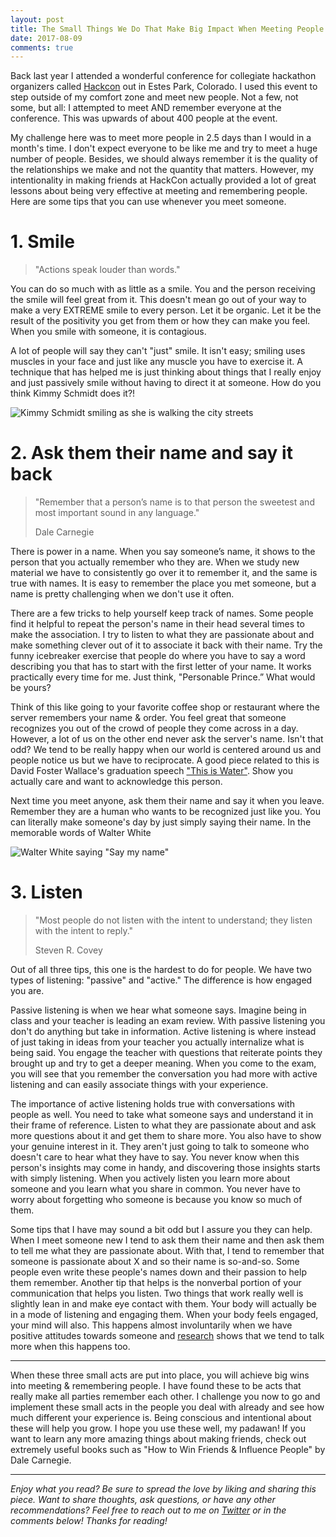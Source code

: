```yaml
---
layout: post
title: The Small Things We Do That Make Big Impact When Meeting People
date: 2017-08-09
comments: true
---
```


Back last year I attended a wonderful conference for collegiate hackathon organizers called [Hackcon](https://hackcon.mlh.io) out in Estes Park, Colorado. I used this event to step outside of my comfort zone and meet new people. Not a few, not some, but all: I attempted to meet AND remember everyone at the conference. This was upwards of about 400 people at the event.

My challenge here was to meet more people in 2.5 days than I would in a month's time. I don't expect everyone to be like me and try to meet a huge number of people. Besides, we should always remember it is the quality of the relationships we make and not the quantity that matters. However, my intentionality in making friends at HackCon actually provided a lot of great lessons about being very effective at meeting and remembering people. Here are some tips that you can use whenever you meet someone.

# 1. Smile
> "Actions speak louder than words."

You can do so much with as little as a smile. You and the person receiving the smile will feel great from it. This doesn't mean go out of your way to make a very EXTREME smile to every person. Let it be organic. Let it be the result of the positivity you get from them or how they can make you feel. When you smile with someone, it is contagious.

A lot of people will say they can't "just" smile. It isn't easy; smiling uses muscles in your face and just like any muscle you have to exercise it. A technique that has helped me is just thinking about things that I really enjoy and just passively smile without having to direct it at someone. How do you think Kimmy Schmidt does it?!

<img src='{{ site.baseurl }}/assets/img/kimmy-schmidt-smile.gif' asset='@magick:2x' alt='Kimmy Schmidt smiling as she is walking the city streets'>

# 2. Ask them their name and say it back
> "Remember that a person’s name is to that person the sweetest and most important sound in any language."
>
> Dale Carnegie

There is power in a name. When you say someone’s name, it shows to the person that you actually remember who they are.  When we study new material we have to consistently go over it to remember it, and the same is true with names. It is easy to remember the place you met someone, but a name is pretty challenging when we don't use it often. 

There are a few tricks to help yourself keep track of names. Some people find it helpful to repeat the person's name in their head several times to make the association. I try to listen to what they are passionate about and make something clever out of it to associate it back with their name. Try the funny icebreaker exercise that people do where you have to say a word describing you that has to start with the first letter of your name. It works practically every time for me. Just think, "Personable Prince.” What would be yours?

Think of this like going to your favorite coffee shop or restaurant where the server remembers your name & order. You feel great that someone recognizes you out of the crowd of people they come across in a day. However, a lot of us on the other end never ask the server's name. Isn't that odd? We tend to be really happy when our world is centered around us and people notice us but we have to reciprocate. A good piece related to this is David Foster Wallace's graduation speech ["This is Water"](https://www.youtube.com/watch?v=8CrOL-ydFMI). Show you actually care and want to acknowledge this person.

Next time you meet anyone, ask them their name and say it when you leave. Remember they are a human who wants to be recognized just like you. You can literally make someone's day by just simply saying their name. In the memorable words of Walter White

<img src='{{ site.baseurl }}/assets/img/walter-white-say-my-name.gif' asset='@magick:2x' alt='Walter White saying "Say my name"'>

# 3. Listen
> "Most people do not listen with the intent to understand; they listen with the intent to reply."
>
> Steven R. Covey

Out of all three tips, this one is the hardest to do for people. We have two types of listening: "passive" and "active." The difference is how engaged you are.

Passive listening is when we hear what someone says. Imagine being in class and your teacher is leading an exam review. With passive listening you don't do anything but take in information. Active listening is where instead of just taking in ideas from your teacher you actually internalize what is being said. You engage the teacher with questions that reiterate points they brought up and try to get a deeper meaning. When you come to the exam, you will see that you remember the conversation you had more with active listening and can easily associate things with your experience.

The importance of active listening holds true with conversations with people as well. You need to take what someone says and understand it in their frame of reference. Listen to what they are passionate about and ask more questions about it and get them to share more. You also have to show your genuine interest in it. They aren't just going to talk to someone who doesn't care to hear what they have to say. You never know when this person's insights may come in handy, and discovering those insights starts with simply listening. When you actively listen you learn more about someone and you learn what you share in common. You never have to worry about forgetting who someone is because you know so much of them.

Some tips that I have may sound a bit odd but I assure you they can help. When I meet someone new I tend to ask them their name and then ask them to tell me what they are passionate about. With that, I tend to remember that someone is passionate about X and so their name is so-and-so. Some people even write these people's names down and their passion to help them remember. Another tip that helps is the nonverbal portion of your communication that helps you listen. Two things that work really well is slightly lean in and make eye contact with them. Your body will actually be in a mode of listening and engaging them. When your body feels engaged, your mind will also. This happens almost involuntarily when we have positive attitudes towards someone and [research](http://hl-128-171-57-22.library.manoa.hawaii.edu/bitstream/10125/35152/1/Barkai_27SanDiegoLRev101.pdf) shows that we tend to talk more when this happens too. 

---

When these three small acts are put into place, you will achieve big wins into meeting & remembering people. I have found these to be acts that really make all parties remember each other. I challenge you now to go and implement these small acts in the people you deal with already and see how much different your experience is. Being conscious and intentional about these will help you grow. I hope you use these well, my padawan! If you want to learn any more amazing things about making friends, check out extremely useful books such as "How to Win Friends & Influence People" by Dale Carnegie.

---

*Enjoy what you read? Be sure to spread the love by liking and sharing this piece. Want to share thoughts, ask questions, or have any other recommendations? Feel free to reach out to me on [Twitter](https://twitter.com/maxcell) or in the comments below! Thanks for reading!*

